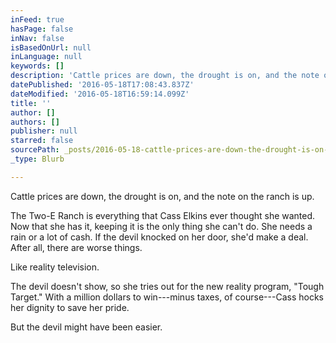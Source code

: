 ```yaml
---
inFeed: true
hasPage: false
inNav: false
isBasedOnUrl: null
inLanguage: null
keywords: []
description: 'Cattle prices are down, the drought is on, and the note on the ranch is up. '
datePublished: '2016-05-18T17:08:43.837Z'
dateModified: '2016-05-18T16:59:14.099Z'
title: ''
author: []
authors: []
publisher: null
starred: false
sourcePath: _posts/2016-05-18-cattle-prices-are-down-the-drought-is-on-and-the-note-on-t.md
_type: Blurb

---
```

Cattle prices are down, the drought is on, and the note on the ranch is up. 

The Two-E Ranch is everything that Cass Elkins ever thought she wanted. Now that she has it, keeping it is the only thing she can't do. She needs a rain or a lot of cash. If the devil knocked on her door, she'd make a deal. After all, there are worse things. 

Like reality television. 

The devil doesn't show, so she tries out for the new reality program, "Tough Target." With a million dollars to win---minus taxes, of course---Cass hocks her dignity to save her pride. 

But the devil might have been easier.